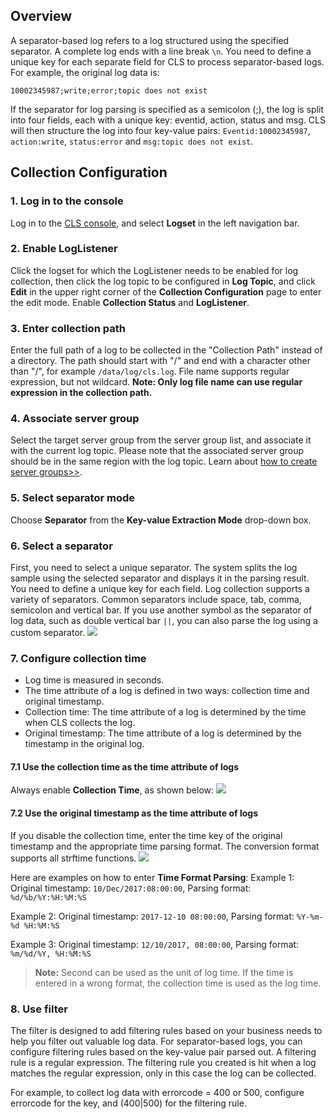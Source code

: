 ﻿## Overview
A separator-based log refers to a log structured using the specified separator. A complete log ends with a line break `\n`. You need to define a unique key for each separate field for CLS to process separator-based logs.
For example, the original log data is:
```
10002345987;write;error;topic does not exist
```

If the separator for log parsing is specified as a semicolon (;), the log is split into four fields, each with a unique key: eventid, action, status and msg. CLS will then structure the log into four key-value pairs: `Eventid:10002345987`, `action:write`, `status:error` and `msg:topic does not exist`.


## Collection Configuration
### 1. Log in to the console
Log in to the [CLS console](https://console.cloud.tencent.com/cls), and select **Logset** in the left navigation bar.

### 2. Enable LogListener
Click the logset for which the LogListener needs to be enabled for log collection, then click the log topic to be configured in **Log Topic**, and click **Edit** in the upper right corner of the **Collection Configuration** page to enter the edit mode. Enable **Collection Status** and **LogListener**.

### 3. Enter collection path
Enter the full path of a log to be collected in the "Collection Path" instead of a directory. The path should start with "/" and end with a character other than "/", for example `/data/log/cls.log`. File name supports regular expression, but not wildcard. **Note: Only log file name can use regular expression in the collection path.**

### 4. Associate server group
Select the target server group from the server group list, and associate it with the current log topic. Please note that the associated server group should be in the same region with the log topic. Learn about [how to create server groups>>](/document/product/614/17412).

### 5. Select separator mode
Choose **Separator** from the **Key-value Extraction Mode** drop-down box.

### 6. Select a separator
First, you need to select a unique separator. The system splits the log sample using the selected separator and displays it in the parsing result. You need to define a unique key for each field. Log collection supports a variety of separators. Common separators include space, tab, comma, semicolon and vertical bar. If you use another symbol as the separator of log data, such as double vertical bar `||`, you can also parse the log using a custom separator.
![](https://main.qcloudimg.com/raw/ed19bf882878819d5dd59857a95e284e.png)

### 7. Configure collection time
- Log time is measured in seconds.
- The time attribute of a log is defined in two ways: collection time and original timestamp.
- Collection time: The time attribute of a log is determined by the time when CLS collects the log.
- Original timestamp: The time attribute of a log is determined by the timestamp in the original log.


#### 7.1 Use the collection time as the time attribute of logs
Always enable **Collection Time**, as shown below:
![](https://main.qcloudimg.com/raw/d914adee3d01da92f0fa0aed6e6ca782.png)

#### 7.2 Use the original timestamp as the time attribute of logs
If you disable the collection time, enter the time key of the original timestamp and the appropriate time parsing format. The conversion format supports all strftime functions.
![](https://main.qcloudimg.com/raw/9eaf345586b1970e919c846f5080705d.png)

Here are examples on how to enter **Time Format Parsing**:
Example 1: Original timestamp: `10/Dec/2017:08:00:00`, Parsing format: `%d/%b/%Y:%H:%M:%S`  

Example 2: Original timestamp: `2017-12-10 08:00:00`, Parsing format: `%Y-%m-%d %H:%M:%S`  

Example 3: Original timestamp: `12/10/2017, 08:00:00`, Parsing format: `%m/%d/%Y, %H:%M:%S`  

> **Note:**
> Second can be used as the unit of log time. If the time is entered in a wrong format, the collection time is used as the log time.


### 8. Use filter
The filter is designed to add filtering rules based on your business needs to help you filter out valuable log data. For separator-based logs, you can configure filtering rules based on the key-value pair parsed out. A filtering rule is a regular expression. The filtering rule you created is hit when a log matches the regular expression, only in this case the log can be collected.

For example, to collect log data with errorcode = 400 or 500, configure errorcode for the key, and (400|500) for the filtering rule.

